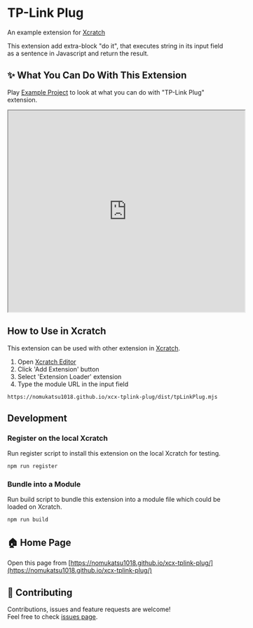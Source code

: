 # TP-Link Plug
An example extension for [Xcratch](https://xcratch.github.io/)

This extension add extra-block "do it", that executes string in its input field as a sentence in Javascript and return the result.


## ✨ What You Can Do With This Extension

Play [Example Project](https://xcratch.github.io/editor/#https://nomukatsu1018.github.io/xcx-tplink-plug/projects/example.sb3) to look at what you can do with "TP-Link Plug" extension. 
<iframe src="https://xcratch.github.io/editor/player#https://nomukatsu1018.github.io/xcx-tplink-plug/projects/example.sb3" width="540px" height="460px"></iframe>


## How to Use in Xcratch

This extension can be used with other extension in [Xcratch](https://xcratch.github.io/). 
1. Open [Xcratch Editor](https://xcratch.github.io/editor)
2. Click 'Add Extension' button
3. Select 'Extension Loader' extension
4. Type the module URL in the input field 
```
https://nomukatsu1018.github.io/xcx-tplink-plug/dist/tpLinkPlug.mjs
```

## Development

### Register on the local Xcratch

Run register script to install this extension on the local Xcratch for testing.

```sh
npm run register
```

### Bundle into a Module

Run build script to bundle this extension into a module file which could be loaded on Xcratch.

```sh
npm run build
```

## 🏠 Home Page

Open this page from [https://nomukatsu1018.github.io/xcx-tplink-plug/](https://nomukatsu1018.github.io/xcx-tplink-plug/)


## 🤝 Contributing

Contributions, issues and feature requests are welcome!<br />Feel free to check [issues page](https://github.com/nomukatsu1018/xcx-tplink-plug/issues). 
